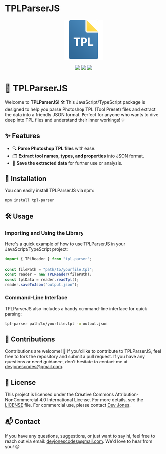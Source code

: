 # TPLParserJS

<p align="center">
  <img src="https://raw.githubusercontent.com/DavyJonesCodes/TPLParserPy/ff1be2e10922593ffe2949b8927ff6696000ecde/assets/logo.png" alt="Logo" height="128px">
</p>

<p align="center">
  <img src="https://img.shields.io/badge/javascript-323330?style=for-the-badge&logo=javascript&logoColor=F7DF1E" />
  <img src="https://img.shields.io/badge/typescript-%23007ACC.svg?style=for-the-badge&logo=typescript&logoColor=white" />
  <img src="https://img.shields.io/badge/adobe%20photoshop-%2331A8FF.svg?style=for-the-badge&logo=adobe%20photoshop&logoColor=white"/>
</p>

# 🎨 TPLParserJS

Welcome to **TPLParserJS**! 🛠️ This JavaScript/TypeScript package is designed to help you parse Photoshop TPL (Tool Preset) files and extract the data into a friendly JSON format. Perfect for anyone who wants to dive deep into TPL files and understand their inner workings! 💡

## ✨ Features

- 🔍 **Parse Photoshop TPL files** with ease.
- 🗂️ **Extract tool names, types, and properties** into JSON format.
- 💾 **Save the extracted data** for further use or analysis.

## 🚀 Installation

You can easily install TPLParserJS via npm:

```bash
npm install tpl-parser
```

## 🛠️ Usage

### Importing and Using the Library

Here's a quick example of how to use TPLParserJS in your JavaScript/TypeScript project:

```typescript
import { TPLReader } from "tpl-parser";

const filePath = "path/to/yourfile.tpl";
const reader = new TPLReader(filePath);
const tplData = reader.readTpl();
reader.saveToJson("output.json");
```

### Command-Line Interface

TPLParserJS also includes a handy command-line interface for quick parsing:

```bash
tpl-parser path/to/yourfile.tpl -o output.json
```

## 🤝 Contributions

Contributions are welcome! 🎉 If you'd like to contribute to TPLParserJS, feel free to fork the repository and submit a pull request. If you have any questions or need guidance, don't hesitate to contact me at [devjonescodes@gmail.com](mailto:devjonescodes@gmail.com).

## 📄 License

This project is licensed under the Creative Commons Attribution-NonCommercial 4.0 International License. For more details, see the [LICENSE](./LICENSE) file. For commercial use, please contact [Dev Jones](mailto:devjonescodes@gmail.com).

## 📬 Contact

If you have any questions, suggestions, or just want to say hi, feel free to reach out via email: [devjonescodes@gmail.com](mailto:devjonescodes@gmail.com). We'd love to hear from you! 😊
